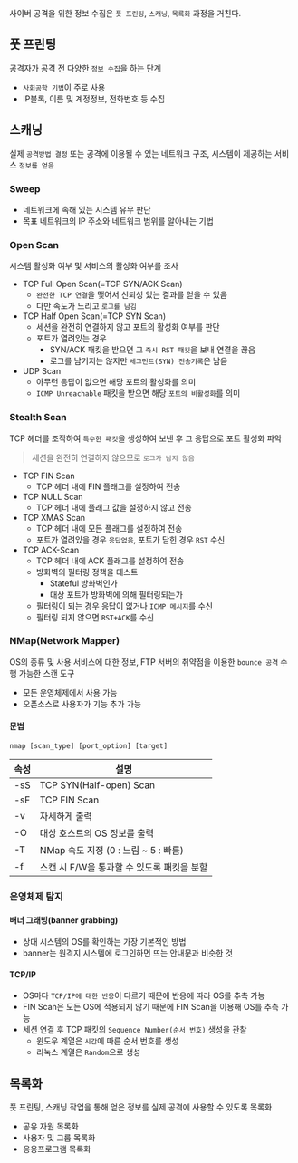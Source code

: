 사이버 공격을 위한 정보 수집은 `풋 프린팅`, `스캐닝`, `목록화` 과정을 거친다.

풋 프린팅
---

공격자가 공격 전 다양한 `정보 수집`을 하는 단계

- `사회공학 기법`이 주로 사용
- IP블록, 이름 및 계정정보, 전화번호 등 수집

스캐닝
---

실제 `공격방법 결정` 또는 공격에 이용될 수 있는 네트워크 구조, 시스템이 제공하는 서비스 `정보를 얻음`

### Sweep

- 네트워크에 속해 있는 시스템 유무 판단
- 목표 네트워크의 IP 주소와 네트워크 범위를 알아내는 기법

### Open Scan

시스템 활성화 여부 및 서비스의 활성화 여부를 조사

- TCP Full Open Scan(=TCP SYN/ACK Scan)
  - `완전한 TCP 연결`을 맺어서 신뢰성 있는 결과를 얻을 수 있음
  - 다만 속도가 느리고 `로그를 남김`
- TCP Half Open Scan(=TCP SYN Scan)
  - 세션을 완전히 연결하지 않고 포트의 활성화 여부를 판단
  - 포트가 열려있는 경우
    - SYN/ACK 패킷을 받으면 그 `즉시 RST 패킷`을 보내 연결을 끊음
    - 로그를 남기지는 않지만 `세그먼트(SYN) 전송기록`은 남음
- UDP Scan
  - 아무런 응답이 없으면 해당 포트의 활성화를 의미
  - `ICMP Unreachable` 패킷을 받으면 해당 `포트의 비활성화`를 의미

### Stealth Scan

TCP 헤더를 조작하여 `특수한 패킷`을 생성하여 보낸 후 그 응답으로 포트 활성화 파악

> 세션을 완전히 연결하지 않으므로 `로그가 남지 않음`

- TCP FIN Scan
  - TCP 헤더 내에 FIN 플래그를 설정하여 전송
- TCP NULL Scan
  - TCP 헤더 내에 플래그 값을 설정하지 않고 전송
- TCP XMAS Scan
  - TCP 헤더 내에 모든 플래그를 설정하여 전송
  - 포트가 열려있을 경우 `응답없음`, 포트가 닫힌 경우 `RST` 수신
- TCP ACK-Scan
  - TCP 헤더 내에 ACK 플래그를 설정하여 전송
  - 방화벽의 필터링 정책을 테스트
    - Stateful 방화벽인가
    - 대상 포트가 방화벽에 의해 필터링되는가
  - 필터링이 되는 경우 응답이 없거나 `ICMP 메시지`를 수신
  - 필터링 되지 않으면 `RST+ACK`를 수신

### NMap(Network Mapper)

OS의 종류 및 사용 서비스에 대한 정보, FTP 서버의 취약점을 이용한 `bounce 공격` 수행 가능한 스캔 도구

- 모든 운영체제에서 사용 가능
- 오픈소스로 사용자가 기능 추가 가능

#### 문법

```
nmap [scan_type] [port_option] [target]
```

| 속성 | 설명 |
|------|------|
| -sS | TCP SYN(Half-open) Scan |
| -sF | TCP FIN Scan |
| -v | 자세하게 출력 |
| -O | 대상 호스트의 OS 정보를 출력 |
| -T | NMap 속도 지정 (0 : 느림 ~ 5 : 빠름) |
| -f | 스캔 시 F/W을 통과할 수 있도록 패킷을 분할 |

### 운영체제 탐지

#### 배너 그래빙(banner grabbing)

- 상대 시스템의 OS를 확인하는 가장 기본적인 방법
- banner는 원격지 시스템에 로그인하면 뜨는 안내문과 비슷한 것

#### TCP/IP

- OS마다 `TCP/IP에 대한 반응`이 다르기 때문에 반응에 따라 OS를 추측 가능
- FIN Scan은 모든 OS에 적용되지 않기 때문에 FIN Scan을 이용해 OS를 추측 가능
- 세션 연결 후 TCP 패킷의 `Sequence Number(순서 번호)` 생성을 관찰
  - 윈도우 계열은 `시간`에 따른 순서 번호를 생성
  - 리눅스 계열은 `Random`으로 생성

목록화
---

풋 프린팅, 스캐닝 작업을 통해 얻은 정보를 실제 공격에 사용할 수 있도록 목록화

- 공유 자원 목록화
- 사용자 및 그룹 목록화
- 응용프로그램 목록화
